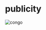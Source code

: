 # publicity


![congo](https://github.com/bermufine/publicity/assets/52028530/e5f59c5a-3e72-4af0-9199-c62c81d20338)
